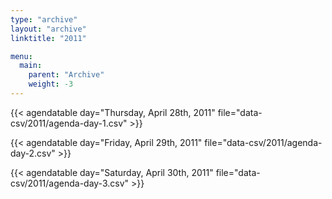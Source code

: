 ```yaml
---
type: "archive"
layout: "archive"
linktitle: "2011"

menu:
  main:
    parent: "Archive"
    weight: -3
---
```


<!-- {{< archive id="https://eddelbuettel.github.io/rf2/RinFinance2011/agenda" >}} -->

{{< agendatable day="Thursday, April 28th, 2011" file="data-csv/2011/agenda-day-1.csv" >}}

{{< agendatable day="Friday, April 29th, 2011" file="data-csv/2011/agenda-day-2.csv" >}}

{{< agendatable day="Saturday, April 30th, 2011" file="data-csv/2011/agenda-day-3.csv" >}}

